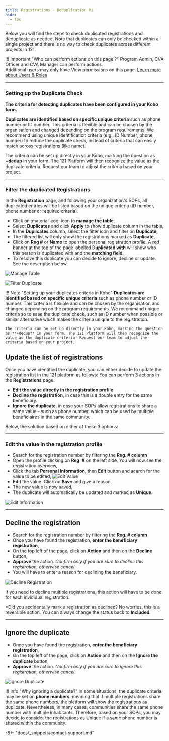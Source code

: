 ```yaml
---
title: Registrations - Deduplication V1
hide:
  - toc
---
```


Below you will find the steps to check duplicated registrations and deduplicate as needed. Note that duplicates can only be checked within a single project and there is no way to check duplicates across different projects in 121.

!!! Important "Who can perform actions on this page ?"
    Program Admin, CVA Officer and CVA Manager can perform actions.  
    Additional users may only have View permissions on this page. [Learn more about Users & Roles](../users/users-roles-page.md)

---

### Setting up the Duplicate Check

**The criteria for detecting duplicates have been configured in your Kobo form.**

**Duplicates are identified based on specific unique criteria** such as phone number or ID number. This criteria is flexible and can be chosen by the organisation and changed depending on the program requirements. We recommend using unique identification criteria (e.g., ID Number, phone number) to reduce the duplicate check, instead of criteria that can easily match across registrations (like name).

The criteria can be set up directly in your Kobo, marking the question as **+dedup** in your form. The 121 Platform will then recognize the value as the duplicate criteria. Request our team to adjust the criteria based on your project.

---

### Filter the duplicated Registrations

In the **Registration** page, and following your organization's SOPs, all duplicated entries will be listed based on the unique criteria (ID number, phone number or required criteria).

- Click on :material-cog: icon to **manage the table**,
- Select **Duplicates** and click **Apply** to show duplicate column in the table,
- In the **Duplicates** column, select the filter icon and filter on **Duplicate**,
- The filtered list will only show the registrations marked as **Duplicate**,
- Click on **Reg #** or **Name** to open the personal registration profile. A red banner at the top of the page labelled **Duplicated with** will show who this person is duplicated with and the **matching field**.
- To resolve this duplicate you can decide to ignore, decline or update. See the description below.

![Manage Table](../assets/img/ShowDuplicateColumn.png)

![Filter Duplicate](../assets/img/FilterDuplicate.png)

!!! Note "Setting up your duplicates criteria in Kobo"
    **Duplicates are identified based on specific unique criteria** such as phone number or ID number. This criteria is flexible and can be chosen by the organisation and changed depending on the program requirements. We recommand unique criteria so to ease the duplicate check, such as ID number when possible or similar alternative which makes the criteria unique to the registration.

    The criteria can be set up directly in your Kobo, marking the question as **+dedup** in your form. The 121 Platform will then recognize the value as the duplicate criteria. Request our team to adjust the criteria based on your project.


## Update the list of registrations

Once you have identified the duplicate, you can either decide to update the registration list in the 121 platform as follows:
You can perform 3 actions in the **Registrations** page:

- **Edit the value directly in the registration profile**
- **Decline the registration**, in case this is a double entry for the same beneficiary.
- **Ignore the duplicate**, in case your SOPs allow registrations to share a same value - such as phone number, which can be used by multiple beneficiaires in the same community.

Below, the solution based on either of these 3 options:

---

### Edit the value in the registration profile

- Search for the registration number by filtering the **Reg. # column**
- Open the profile clicking on **Reg. #** on the left side. You will now see the registration overview,
- Click the tab **Personal Information**, then **Edit** button and search for the value to be edited, ![Edit Value](../assets/img/EditInformationDuplicate.png)
- **Edit** the value. Click on **Save** and give a reason,
- The new value is now saved,
- The duplicate will automatically be updated and marked as **Unique**.

![Edit Information](../assets/img/EditInformationDuplicate.png)

---

## Decline the registration

- Search for the registration number by filtering the **Reg. # column**
- Once you have found the registration, **enter the beneficiary registration**,
- On the top left of the page, click on **Action** and then on the **Decline** button,
- **Approve** the action. *Confirm only if you are sure to decline this registration, otherwise cancel.*
- You will have to enter a reason for declining the beneficiary.

![Decline Registration](../assets/img/DeclineIgnoreDuplicate.png)

If you need to decline multiple registrations, this action will have to be done for each invididual registration.

*Did you accidentally mark a registration as declined? No worries, this is a reversible action. You can always change the status back to **Included**.

---

## Ignore the duplicate

- Once you have found the registration, **enter the beneficiary registration**,
- On the top left of the page, click on **Action** and then on the **Ignore the duplicate** button,
- **Approve** the action. *Confirm only if you are sure to ignore this registration, otherwise cancel.*

![Ignore Duplicate](../assets/img/DeclineIgnoreDuplicate.png)

!!! Info "Why ignoring a duplicate?"
    In some situations, the duplicate criteria may be set on **phone numbers**, meaning that if multiple registrations share the same phone numbers, the platform will show the registrations as duplicate. Nevertheless, in many cases, communities share the same phone number with multiple inhabitants. Therefore, based on your SOPs, you may decide to consider the registrations as Unique if a same phone number is shared within the community.

-8<- "docs/_snippets/contact-support.md"
